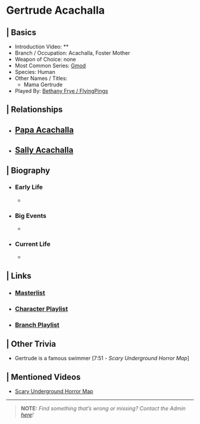 # Gertrude Acachalla 


## | Basics  
- Introduction Video: **  
- Branch / Occupation: Acachalla, Foster Mother  
- Weapon of Choice: none  
- Most Common Series: [Gmod](6.Series/Gmod.html)  
- Species: Human  
- Other Names / Titles:   
  - Mama Gertrude  
- Played By: [Bethany Frye / FlyingPings](3.Siblings/3.3.Bethany-Frye-FlyingPings.html)  


## | Relationships  
- [**Papa Acachalla**]()  
  -  

- [**Sally Acachalla**]()
  - 


## | Biography  
- ### Early Life  
  -   
- ### Big Events  
  -   
- ### Current Life  
  -   

 
## | Links  
- ### [Masterlist]()
- ### [Character Playlist]() 
- ### [Branch Playlist]()


## | Other Trivia  
- Gertrude is a famous swimmer \[7:51 - *Scary Underground Horror Map*]

## | Mentioned Videos
- [Scary Underground Horror Map](https://youtu.be/Hd_KT6KbnHI)

----

> **NOTE:** *Find something that’s wrong or missing? Contact the Admin [here](./chapter_2.md)!*